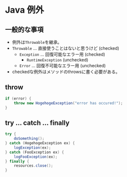 # Java 例外

## 一般的な事項

 * 例外は`Throwable`を継承。
 * `Throwable` … 直接使うことはないと思うけど (checked)
    * `Exception` … 回復可能なエラー用 (checked)
        * `RuntimeException` (unchecked)
    * `Error` … 回復不可能なエラー用 (unchecked)
 * checkedな例外はメソッドのthrowsに書く必要がある。

## throw

```java
if (error) {
    throw new HogehogeException("error has occured!");
}
```

## try ... catch ... finally

```java
try {
    doSomething();
} catch (HogehogeException ex) {
    logException(ex);
} catch (FooException ex) {
    logFooException(ex);
} finally {
    resources.close();
}
```
